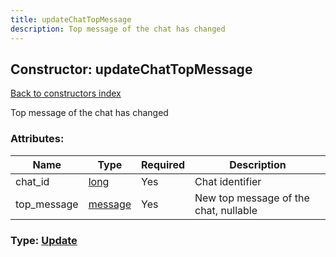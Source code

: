 ```yaml
---
title: updateChatTopMessage
description: Top message of the chat has changed
---
```

## Constructor: updateChatTopMessage  
[Back to constructors index](index.md)



Top message of the chat has changed

### Attributes:

| Name     |    Type       | Required | Description |
|----------|---------------|----------|-------------|
|chat\_id|[long](../types/long.md) | Yes|Chat identifier|
|top\_message|[message](../types/message.md) | Yes|New top message of the chat, nullable|



### Type: [Update](../types/Update.md)


